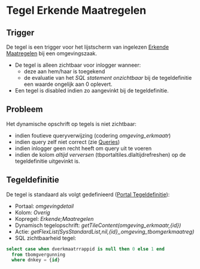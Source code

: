 # Tegel Erkende Maatregelen

## Trigger

De tegel is een trigger voor het lijstscherm van ingelezen [Erkende Maatregelen](/probleemoplossing/programmablokken/erkende_maatregelen.md) bij een omgevingszaak.

  * De tegel is alleen zichtbaar voor inlogger wanneer:
    * deze aan hem/haar is toegekend
    * de evaluatie van het *SQL statement onzichtbaar* bij de tegeldefinitie een waarde ongelijk aan 0 oplevert.
  * Een tegel is disabled indien zo aangevinkt bij de tegeldefinitie.

## Probleem

Het dynamische opschrift op tegels is niet zichtbaar:

  * indien foutieve queryverwijzing (codering *omgeving_erkmaatr*)
  * indien query zelf niet correct (zie [Queries](/instellen_inrichten/queries.md))
  * indien inlogger geen recht heeft om query uit te voeren
  * indien de kolom *altijd verversen* (tbportaltiles.dlaltijdrefreshen) op de tegeldefinitie uitgevinkt is.

## Tegeldefinitie

De tegel is standaard als volgt gedefinieerd ([Portal Tegeldefinitie](/instellen_inrichten/portaldefinitie/portal_tegel.md)):

  * Portaal: *omgevingdetail*
  * Kolom: *Overig*
  * Kopregel: *Erkende;Maatregelen*
  * Dynamisch tegelopschrift: *getTileContent(omgeving_erkmaatr,{id})*
  * Actie: *getFlexList(SysStandardList,nil,{id},,omgeving_tbomgerkmaatreg)*
  * SQL zichtbaarheid tegel:

```sql
select case when dverkmaatrrappid is null then 0 else 1 end
  from tbomgvergunning
  where dnkey = {id}
```

